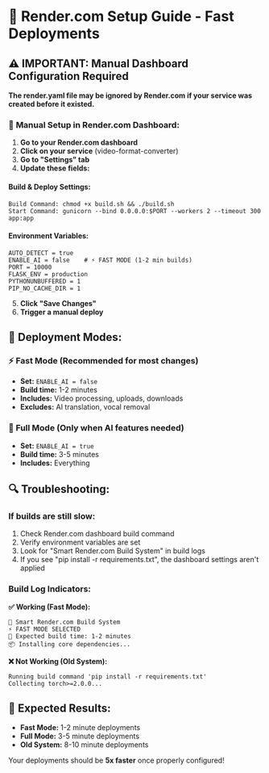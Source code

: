 # 🚀 Render.com Setup Guide - Fast Deployments

## ⚠️ IMPORTANT: Manual Dashboard Configuration Required

**The render.yaml file may be ignored by Render.com if your service was created before it existed.**

### 🔧 **Manual Setup in Render.com Dashboard:**

1. **Go to your Render.com dashboard**
2. **Click on your service** (video-format-converter)
3. **Go to "Settings" tab**
4. **Update these fields:**

#### **Build & Deploy Settings:**
```
Build Command: chmod +x build.sh && ./build.sh
Start Command: gunicorn --bind 0.0.0.0:$PORT --workers 2 --timeout 300 app:app
```

#### **Environment Variables:**
```
AUTO_DETECT = true
ENABLE_AI = false    # ⚡ FAST MODE (1-2 min builds)
PORT = 10000
FLASK_ENV = production
PYTHONUNBUFFERED = 1
PIP_NO_CACHE_DIR = 1
```

5. **Click "Save Changes"**
6. **Trigger a manual deploy**

## 🎯 **Deployment Modes:**

### **⚡ Fast Mode (Recommended for most changes)**
- **Set:** `ENABLE_AI = false`
- **Build time:** 1-2 minutes
- **Includes:** Video processing, uploads, downloads
- **Excludes:** AI translation, vocal removal

### **🧠 Full Mode (Only when AI features needed)**
- **Set:** `ENABLE_AI = true` 
- **Build time:** 3-5 minutes
- **Includes:** Everything

## 🔍 **Troubleshooting:**

### **If builds are still slow:**
1. Check Render.com dashboard build command
2. Verify environment variables are set
3. Look for "Smart Render.com Build System" in build logs
4. If you see "pip install -r requirements.txt", the dashboard settings aren't applied

### **Build Log Indicators:**
**✅ Working (Fast Mode):**
```
🤖 Smart Render.com Build System
⚡ FAST MODE SELECTED
🚀 Expected build time: 1-2 minutes
📦 Installing core dependencies...
```

**❌ Not Working (Old System):**
```
Running build command 'pip install -r requirements.txt'
Collecting torch>=2.0.0...
```

## 🎉 **Expected Results:**
- **Fast Mode:** 1-2 minute deployments
- **Full Mode:** 3-5 minute deployments  
- **Old System:** 8-10 minute deployments

Your deployments should be **5x faster** once properly configured!
